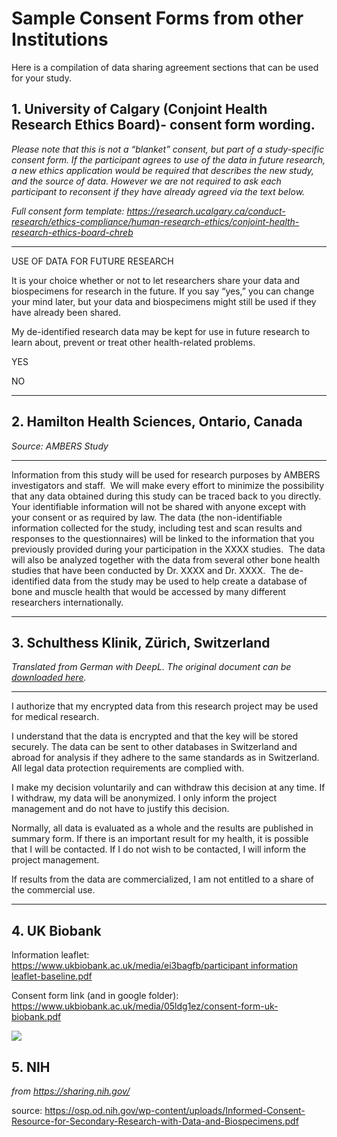 # Sample Consent Forms from other Institutions

Here is a compilation of data sharing agreement sections that can be used for your study.

## **1. University of Calgary (Conjoint Health Research Ethics Board)- consent form wording**.

*Please note that this is not a “blanket” consent, but part of a study-specific consent form. If the participant agrees to use of the data in future research, a new ethics application would be required that describes the new study, and the source of data. However we are not required to ask each participant to reconsent if they have already agreed via the text below.*

*Full consent form template: <https://research.ucalgary.ca/conduct-research/ethics-compliance/human-research-ethics/conjoint-health-research-ethics-board-chreb>*

------------------------------------------------------------------------

USE OF DATA FOR FUTURE RESEARCH

It is your choice whether or not to let researchers share your data and biospecimens for research in the future. If you say “yes,” you can change your mind later, but your data and biospecimens might still be used if they have already been shared.

My de-identified research data may be kept for use in future research to learn about, prevent or treat other health-related problems.

YES

NO

------------------------------------------------------------------------

## 2. Hamilton Health Sciences, Ontario, Canada

*Source: AMBERS Study*

------------------------------------------------------------------------

Information from this study will be used for research purposes by AMBERS investigators and staff.  We will make every effort to minimize the possibility that any data obtained during this study can be traced back to you directly. Your identifiable information will not be shared with anyone except with your consent or as required by law. The data (the non-identifiable information collected for the study, including test and scan results and responses to the questionnaires) will be linked to the information that you previously provided during your participation in the XXXX studies.  The data will also be analyzed together with the data from several other bone health studies that have been conducted by Dr. XXXX and Dr. XXXX.  The de-identified data from the study may be used to help create a database of bone and muscle health that would be accessed by many different researchers internationally.

------------------------------------------------------------------------

## 3. Schulthess Klinik, Zürich, Switzerland

*Translated from German with DeepL. The original document can be [downloaded here](https://drive.google.com/file/d/1pXx9_CDnkHoYHi4C_APd3p85M0EIXTKb/view?usp=sharing "Schulthess Data Sharing Consent Template").*

------------------------------------------------------------------------

I authorize that my encrypted data from this research project may be used for medical research. 

I understand that the data is encrypted and that the key will be stored securely. The data can be sent to other databases in Switzerland and abroad for analysis if they adhere to the same standards as in Switzerland. All legal data protection requirements are complied with.

I make my decision voluntarily and can withdraw this decision at any time. If I withdraw, my data will be anonymized. I only inform the project management and do not have to justify this decision.

Normally, all data is evaluated as a whole and the results are published in summary form. If there is an important result for my health, it is possible that I will be contacted. If I do not wish to be contacted, I will inform the project management.

If results from the data are commercialized, I am not entitled to a share of the commercial use.

------------------------------------------------------------------------

## **4. UK Biobank**

Information leaflet: [https://www.ukbiobank.ac.uk/media/ei3bagfb/participant information leaflet-baseline.pdf](https://www.ukbiobank.ac.uk/media/ei3bagfb/participant_information_leaflet-baseline.pdf)

Consent form link (and in google folder): <https://www.ukbiobank.ac.uk/media/05ldg1ez/consent-form-uk-biobank.pdf>

![](https://lh7-us.googleusercontent.com/vaZQ8w4M7JNouAH8FWiYvJC2WeSx4pgTlj8bjN0rYtfxzQ2Cc_W8UxzWPTprJGBp_s3IgF9Y9oxOPbIlphMaRVYgcQrS2tyVpk8IiuB6DW2L3NCY1ZtR6WtiHKlsc7Nxn4mPl08VpfsdDrKzJfMeyUg)

## 5. NIH

*from <https://sharing.nih.gov/>*

source: <https://osp.od.nih.gov/wp-content/uploads/Informed-Consent-Resource-for-Secondary-Research-with-Data-and-Biospecimens.pdf>
